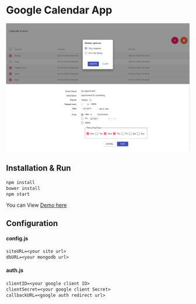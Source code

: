 # Google Calendar App

<img width="800" src="delete.png" border="0" />


<img width="800" src="new.png" border="0" />



## Installation & Run
```
npm install
bower install
npm start
```

You can View [Demo here](https://vast-bastion-84161.herokuapp.com)

## Configuration

#### config.js
```
siteURL=<your site url>
dbURL=<your mongodb url>
```

#### auth.js
```
clientID=<your google client ID>
clientSecret=<your google client Secret>
callbackURL=<google auth redirect url>
```

